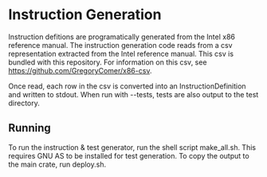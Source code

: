 # Instruction Generation

Instruction defitions are programatically generated from the Intel x86 reference manual. The instruction generation code reads from a csv representation extracted from the Intel reference manual. This csv is bundled with this repository. For information on this csv, see https://github.com/GregoryComer/x86-csv.

Once read, each row in the csv is converted into an InstructionDefinition and written to stdout. When run with --tests, tests are also output to the test directory.

## Running
To run the instruction & test generator, run the shell script make_all.sh. This requires GNU AS to be installed for test generation. To copy the output to the main crate, run deploy.sh.
